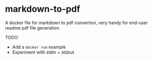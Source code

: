 markdown-to-pdf
===============

A docker file for markdown to pdf convertion, very handy for end-user readme pdf file generation.

TODO: 
 - Add a `docker run` example
 - Experiment with stdin + stdout

